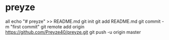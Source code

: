 # preyze
all
echo "# preyze" >> README.md
git init
git add README.md
git commit -m "first commit"
git remote add origin https://github.com/Preyze40/preyze.git
git push -u origin master
